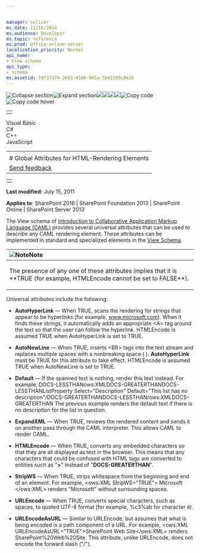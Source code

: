 ```yaml
---


manager: soliver
ms.date: 11/16/2014
ms.audience: Developer
ms.topic: reference
ms.prod: office-online-server
localization_priority: Normal
api_name:
- View schema
api_type:
- schema
ms.assetid: 7df37d74-2663-4100-905a-5bd1509c0e2b
---
```


![Collapse
section](../icons/collapse_all.gif "Collapse section")![Expand
section](../icons/expand_all.gif "Expand section")![](../icons/collapse_all.gif)![](../icons/expand_all.gif)![](../icons/dropdown.gif)![](../icons/dropdownHover.gif)![Copy
code](../icons/copycode.gif "Copy code")![Copy code
hover](../icons/copycodeHighlight.gif "Copy code hover")
<table>
<tbody>
<tr class="odd">
<td align="left"></td>
</tr>
</tbody>
</table>

Visual Basic  
C\#  
C++  
JavaScript  

<table>
<tbody>
<tr class="odd">
<td align="left"><span id="runningHeaderText"></span></td>
</tr>
<tr class="even">
<td align="left"># Global Attributes for HTML-Rendering Elements</td>
</tr>
<tr class="odd">
<td align="left"><span id="headfeedbackarea" class="feedbackhead"><a href="javascript:SubmitFeedback(&#39;docthis@Microsoft.com&#39;,&#39;&#39;,&#39;&#39;,&#39;&#39;,&#39;1.0.18082.1225&#39;,&#39;%0\dThank%20you%20for%20your%20feedback.%20The%20developer%20writing%20teams%20use%20your%20feedback%20to%20improve%20documentation.%20While%20we%20are%20reviewing%20your%20feedback,%20we%20may%20send%20you%20e-mail%20to%20ask%20for%20clarification%20or%20feedback%20on%20a%20solution.%20We%20do%20not%20use%20your%20e-mail%20address%20for%20any%20other%20purpose%20and%20we%20delete%20it%20after%20we%20finish%20our%20review.%0\AFor%20further%20information%20about%20the%20privacy%20policies%20of%20Microsoft,%20please%20see%20http://privacy.microsoft.com/en-us/default.aspx.%0\A%0\d&#39;,&#39;Customer%20feedback&#39;);">Send feedback</a></span></td>
</tr>
</tbody>
</table>

<table>
<colgroup>
<col width="100%" />
</colgroup>
<tbody>
<tr class="odd">
<td align="left"></td>
</tr>
</tbody>
</table>

**Last modified:** July 15, 2011

**Applies to**: SharePoint 2016 | SharePoint Foundation 2013 |
SharePoint Online | SharePoint Server 2013

The View schema of <span sdata="link">[Introduction to Collaborative
Application Markup Language
(CAML)](introduction-to-collaborative-application-markup-language-caml.htm)</span> provides
several universal attributes that can be used to describe any CAML
rendering element. These attributes can be implemented in standard and
specialized elements in the <span sdata="link">[View
Schema](view-schema.htm)</span>.

<table>
<colgroup>
<col width="100%" />
</colgroup>
<thead>
<tr class="header">
<th align="left"><img src="../icons/alert_note.gif" title="Note" alt="Note" /><strong>Note</strong></th>
</tr>
</thead>
<tbody>
<tr class="odd">
<td align="left"><p>The presence of any one of these attributes implies that it is **TRUE </span>(for example, <span class="keyword">HTMLEncode</span> cannot be set to <span class="keyword">FALSE**).</p></td>
</tr>
</tbody>
</table>

Universal attributes include the following:

-   **AutoHyperLink** — When <span
    class="keyword">TRUE</span>, scans the rendering for strings that
    appear to be hyperlinks (for example, www.microsoft.com). When it
    finds these strings, it automatically adds an appropriate \<A\> tag
    around the text so that the user can follow the hyperlink. <span
    class="keyword">HTMLEncode</span> is assumed <span
    class="keyword">TRUE</span> when <span
    class="keyword">AutoHyperLink</span> is set to <span
    class="keyword">TRUE</span>.

-   **AutoNewLine** — When <span
    class="keyword">TRUE</span>, inserts \<BR\> tags into the text
    stream and replaces multiple spaces with a nonbreaking space
    (&nbsp;). **AutoHyperLink** must be <span
    class="keyword">TRUE</span> for this attribute to take effect. <span
    class="keyword">HTMLEncode</span> is assumed <span
    class="keyword">TRUE</span> when <span
    class="keyword">AutoNewLine</span> is set to <span
    class="keyword">TRUE</span>.

-   **Default** — If the spanned text is
    nothing, render this text instead. For example,
    DOCS-LESSTHANows:XMLDOCS-GREATERTHANDOCS-LESSTHANListProperty
    Select="Description" Default="This list has no
    description"/DOCS-GREATERTHANDOCS-LESSTHAN/ows:XMLDOCS-GREATERTHAN
    The previous example renders the default text if there is no
    description for the list in question.

-   **ExpandXML** — When <span
    class="keyword">TRUE</span>, reviews the rendered content and sends
    it on another pass through the CAML interpreter. This allows CAML to
    render CAML.

-   **HTMLEncode** — When <span
    class="keyword">TRUE</span>, converts any embedded characters so
    that they are all displayed as text in the browser. This means that
    any characters that could be confused with HTML tags are converted
    to entities such as "**&gt;**" instead of
    "**DOCS-GREATERTHAN**".

-   **StripWS** — When <span
    class="keyword">TRUE</span>, strips whitespace from the beginning
    and end of an element. For example, \<ows:XML StripWS="TRUE"\>
    Microsoft \</ows:XML\> renders "Microsoft" without surrounding
    spaces.

-   **URLEncode** — When <span
    class="keyword">TRUE</span>, converts special characters, such as
    spaces, to quoted UTF-8 format (for example, %c3%ab for character
    ë).

-   **URLEncodeAsURL** — Similar to <span
    class="keyword">URLEncode</span>, but assumes that what is being
    encoded is a path component of a URL. For example, \<ows:XML
    URLEncodeAsURL="TRUE"\>SharePoint Web Site\</ows:XML\> renders
    SharePoint%20Web%20Site. This attribute, unlike <span
    class="keyword">URLEncode</span>, does not encode the forward slash
    ("/").








